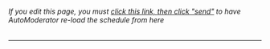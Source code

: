 ###### If you edit this page, you must [click this link, then click "send"](http://www.reddit.com/message/compose/?to=AutoModerator&amp;subject=ftm&amp;message=schedule) to have AutoModerator re-load the schedule from here

---